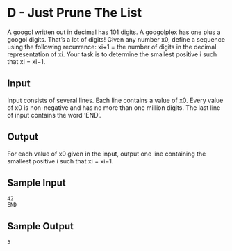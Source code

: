 # D - Just Prune The List

A googol written out in decimal has 101 digits. A googolplex has one plus a googol digits. That’s a lot of digits! Given any number x0, define a sequence using the following recurrence: xi+1 = the number of digits in the decimal representation of xi. Your task is to determine the smallest positive i such that xi = xi−1.

## Input

Input consists of several lines. Each line contains a value of x0. Every value of x0 is non-negative and has no more than one million digits. The last line of input contains the word ‘END’.

## Output

For each value of x0 given in the input, output one line containing the smallest positive i such that xi = xi−1.

## Sample Input

```
42
END
```

## Sample Output

```
3
```
